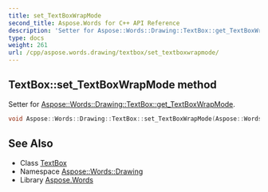 ```yaml
---
title: set_TextBoxWrapMode
second_title: Aspose.Words for C++ API Reference
description: 'Setter for Aspose::Words::Drawing::TextBox::get_TextBoxWrapMode.'
type: docs
weight: 261
url: /cpp/aspose.words.drawing/textbox/set_textboxwrapmode/
---
```

## TextBox::set_TextBoxWrapMode method


Setter for [Aspose::Words::Drawing::TextBox::get_TextBoxWrapMode](../get_textboxwrapmode/).

```cpp
void Aspose::Words::Drawing::TextBox::set_TextBoxWrapMode(Aspose::Words::Drawing::TextBoxWrapMode value)
```

## See Also

* Class [TextBox](../)
* Namespace [Aspose::Words::Drawing](../../)
* Library [Aspose.Words](../../../)
